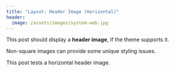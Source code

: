 ```yaml
---
title: "Layout: Header Image (Horizontal)"
header:
  image: /assets/images/system-web.jpg
---
```


This post should display a **header image**, if the theme supports it.

Non-square images can provide some unique styling issues.

This post tests a horizontal header image.
